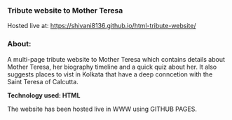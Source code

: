 ### Tribute website to Mother Teresa

Hosted live at: https://shivani8136.github.io/html-tribute-website/

### About:

A multi-page tribute website to Mother Teresa which contains details about Mother Teresa, her biography timeline and a quick quiz about her. It also suggests places to vist in Kolkata that have a deep conncetion with the Saint Teresa of Calcutta.

**Technology used: HTML**

The website has been hosted live in WWW using GITHUB PAGES.
